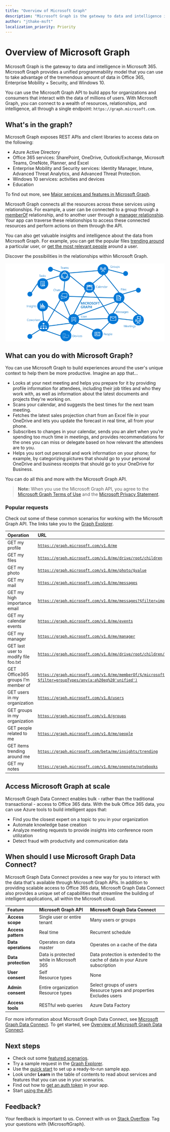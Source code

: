 ```yaml
---
title: "Overview of Microsoft Graph"
description: "Microsoft Graph is the gateway to data and intelligence in Microsoft 365. Microsoft Graph provides a unified programmability model that you can use to take advantage of the tremendous amount of data in Office 365, Enterprise Mobility + Security, and Windows 10."
author: "jthake-msft"
localization_priority: Priority
---
```


# Overview of Microsoft Graph

Microsoft Graph is the gateway to data and intelligence in Microsoft 365. Microsoft Graph provides a unified programmability model that you can use to take advantage of the tremendous amount of data in Office 365, Enterprise Mobility + Security, and Windows 10. 

You can use the Microsoft Graph API to build apps for organizations and consumers that interact with the data of millions of users. With Microsoft Graph, you can connect to a wealth of resources, relationships, and intelligence, all through a single endpoint: `https://graph.microsoft.com`.

## What's in the graph?
Microsoft Graph exposes REST APIs and client libraries to access data on the following:

- Azure Active Directory
- Office 365 services: SharePoint, OneDrive, Outlook/Exchange, Microsoft Teams, OneNote, Planner, and Excel
- Enterprise Mobility and Security services: Identity Manager, Intune, Advanced Threat Analytics, and Advanced Threat Protection.
- Windows 10 services: activities and devices
- Education

To find out more, see 
[Major services and features in Microsoft Graph](overview-major-services.md).

Microsoft Graph connects all the resources across these services using relationships. For example, a user can be connected to a group through a [memberOf](/graph/api/user-list-memberof?view=graph-rest-1.0) relationship, and to another user through a [manager relationship](/graph/api/user-list-manager?view=graph-rest-1.0). Your app can traverse these relationships to access these connected resources and perform actions on them through the API.

You can also get valuable insights and intelligence about the data from Microsoft Graph. For example, you can get the popular files [trending around](/graph/api/resources/insights-trending?view=graph-rest-beta) a particular user, or [get the most relevant people](/graph/api/user-list-people?view=graph-rest-beta) around a user.

Discover the possibilities in the relationships within Microsoft Graph.

![An image showing the primary resources and relationships that are part of the graph](images/microsoft-graph.png)

## What can you do with Microsoft Graph? 

You can use Microsoft Graph to build experiences around the user's unique context to help them be more productive. Imagine an app that...

- Looks at your next meeting and helps you prepare for it by providing profile information for attendees, including their job titles and who they work with, as well as information about the latest documents and projects they're working on.
- Scans your calendar, and suggests the best times for the next team meeting.
- Fetches the latest sales projection chart from an Excel file in your OneDrive and lets you update the forecast in real time, all from your phone.
- Subscribes to changes in your calendar, sends you an alert when you’re spending too much time in meetings, and provides recommendations for the ones you can miss or delegate based on how relevant the attendees are to you.
- Helps you sort out personal and work information on your phone; for example, by categorizing pictures that should go to your personal OneDrive and business receipts that should go to your OneDrive for Business.

You can do all this and more with the Microsoft Graph API.

>**Note:** When you use the Microsoft Graph API, you agree to the [Microsoft Graph Terms of Use](https://developer.microsoft.com/graph/docs/misc/terms-of-use) and the [Microsoft Privacy Statement](https://go.microsoft.com/fwlink/?LinkId=521839).

### Popular requests

Check out some of these common scenarios for working with the Microsoft Graph API. The links take you to the [Graph Explorer](https://developer.microsoft.com/graph/graph-explorer).

| **Operation**	| **URL** |
|:--------------------------|:----------------------------------------|
|   GET my profile |	[`https://graph.microsoft.com/v1.0/me`](https://developer.microsoft.com/graph/graph-explorer/?request=me&version=v1.0) |
|   GET my files | [`https://graph.microsoft.com/v1.0/me/drive/root/children`](https://developer.microsoft.com/graph/graph-explorer/?request=me%2Fdrive%2Froot%2Fchildren&version=v1.0) |
|   GET my photo | [`https://graph.microsoft.com/v1.0/me/photo/$value`](https://developer.microsoft.com/graph/graph-explorer/?request=me%2Fphoto%2F%24value&version=v1.0) |
|   GET my mail |	[`https://graph.microsoft.com/v1.0/me/messages`](https://developer.microsoft.com/graph/graph-explorer/?request=me%2Fmessages&version=v1.0) |
|   GET my high importance email | [`https://graph.microsoft.com/v1.0/me/messages?$filter=importance%20eq%20'high'`](https://developer.microsoft.com/graph/graph-explorer/?request=me%2Fmessages%3F%24filter%3Dimportance%2520eq%2520'high'&version=v1.0) |
|   GET my calendar events |	[`https://graph.microsoft.com/v1.0/me/events`](https://developer.microsoft.com/graph/graph-explorer/?request=me%2Fevents&version=v1.0) |
|   GET my manager	| [`https://graph.microsoft.com/v1.0/me/manager`](https://developer.microsoft.com/graph/graph-explorer/?request=me%2Fmanager&version=v1.0) |
|   GET last user to modify file foo.txt |	[`https://graph.microsoft.com/v1.0/me/drive/root/children/foo.txt/lastModifiedByUser`](https://developer.microsoft.com/graph/graph-explorer/?request=me%2Fdrive%2Froot%2Fchildren%2Ffoo.txt%2FlastModifiedByUser&version=v1.0) |
|   GET Office365 groups I’m member of|	[`https://graph.microsoft.com/v1.0/me/memberOf/$/microsoft.graph.group?$filter=groupTypes/any(a:a%20eq%20'unified')`](https://developer.microsoft.com/graph/graph-explorer/?request=me%2FmemberOf%2F%24%2Fmicrosoft.graph.group%3F%24filter%3DgroupTypes%2Fany(a%3Aa%2520eq%2520'unified')&version=v1.0) |
|   GET users in my organization	 | [`https://graph.microsoft.com/v1.0/users`](https://developer.microsoft.com/graph/graph-explorer/?request=users&version=v1.0) |
|   GET groups in my organization |	[`https://graph.microsoft.com/v1.0/groups`](https://developer.microsoft.com/graph/graph-explorer/?request=groups&version=v1.0) |
|   GET people related to me	| [`https://graph.microsoft.com/v1.0/me/people`](https://developer.microsoft.com/graph/graph-explorer/?request=me%2Fpeople&version=beta)  |
|   GET items trending around me |	[`https://graph.microsoft.com/beta/me/insights/trending`](https://developer.microsoft.com/graph/graph-explorer/?request=me%2Finsights%2Ftrending&version=beta) |
|   GET my notes |	[`https://graph.microsoft.com/v1.0/me/onenote/notebooks`](https://developer.microsoft.com/graph/graph-explorer/?request=me%2Fonenote%2Fnotebooks&version=beta) |

## Access Microsoft Graph at scale


Microsoft Graph Data Connect enables bulk - rather than the traditional transactional - access to Office 365 data. With the bulk Office 365 data, you can use Azure tools to build intelligent apps that:

- Find you the closest expert on a topic to you in your organization 
- Automate knowledge base creation
- Analyze meeting requests to provide insights into conference room utilization
- Detect fraud with productivity and communication data

## When should I use Microsoft Graph Data Connect?

Microsoft Graph Data Connect provides a new way for you to interact with the data that's available through Microsoft Graph APIs. In addition to providing scalable access to Office 365 data, Microsoft Graph Data Connect also provides a unique set of capabilities that streamline the building of intelligent applications, all within the Microsoft cloud.

|**Feature**| **Microsoft Graph API** | **Microsoft Graph Data Connect** |
|:----------|:------------------------|:--------------------------------------|
| **Access scope** | Single user or entire tenant | Many users or groups |
| **Access pattern** | Real time | Recurrent schedule |
| **Data operations** | Operates on data master | Operates on a cache of the data |
| **Data protection** | Data is protected while in Microsoft 365 | Data protection is extended to the cache of data in your Azure subscription |
| **User consent** | Self<br>Resource types | None |
| **Admin consent** | Entire organization<br>Resource types | Select groups of users<br>Resource types and properties<br>Excludes users |
| **Access tools** | RESTful web queries | Azure Data Factory |

For more information about Microsoft Graph Data Connect, see [Microsoft Graph Data Connect](data-connect-overview.md). To get started, see [Overview of Microsoft Graph Data Connect](data-connect-concept-overview.md). 

## Next steps

- Check out some [featured scenarios](https://developer.microsoft.com/graph/examples).
- Try a sample request in the [Graph Explorer](https://developer.microsoft.com/graph/graph-explorer).
- Use the [quick start](https://developer.microsoft.com/graph/quick-start) to set up a ready-to-run sample app.
- Look under **Learn** in the table of contents to read about services and features that you can use in your scenarios. 
- Find out how to [get an auth token](auth-overview.md) in your app.
- Start [using the API](use-the-api.md).

## Feedback?

Your feedback is important to us. Connect with us on [Stack Overflow](https://stackoverflow.com/questions/tagged/office365+or+microsoftgraph). Tag your questions with {MicrosoftGraph}.

